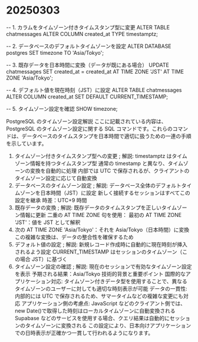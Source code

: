 # 20250303

-- 1. カラムをタイムゾーン付きタイムスタンプ型に変更
ALTER TABLE chatmessages
ALTER COLUMN created_at TYPE timestamptz;

-- 2. データベースのデフォルトタイムゾーンを設定
ALTER DATABASE postgres SET timezone TO 'Asia/Tokyo';

-- 3. 既存データを日本時間に変換（データが既にある場合）
UPDATE chatmessages
SET created_at = created_at AT TIME ZONE 'JST' AT TIME ZONE 'Asia/Tokyo';

-- 4. デフォルト値を現在時刻（JST）に設定
ALTER TABLE chatmessages
ALTER COLUMN created_at SET DEFAULT CURRENT_TIMESTAMP;

-- 5. タイムゾーン設定を確認
SHOW timezone;

PostgreSQL のタイムゾーン設定解説
ここに記載されている内容は、PostgreSQL のタイムゾーン設定に関する SQL コマンドです。これらのコマンドは、データベースのタイムスタンプを日本時間で適切に扱うための一連の手順を示しています。

1. タイムゾーン付きタイムスタンプ型への変更
   ;
   解説:
   timestamptz はタイムゾーン情報を持つタイムスタンプ型
   通常の timestamp と異なり、タイムゾーンの変換を自動的に処理
   内部では UTC で保存されるが、クライアントのタイムゾーン設定に応じて自動変換
2. データベースのタイムゾーン設定
   ;
   解説:
   データベース全体のデフォルトタイムゾーンを日本時間（JST）に設定
   新しく接続するセッションはすべてこの設定を継承
   時差：UTC+9 時間
3. 既存データの変換
   ;
   解説:
   既存データのタイムスタンプを正しいタイムゾーン情報に更新
   二重の AT TIME ZONE 句を使用：
   最初の AT TIME ZONE 'JST'：値を JST として解釈
4. 次の AT TIME ZONE 'Asia/Tokyo'：それを Asia/Tokyo（日本時間）に変換
   この複雑な変換は、データの整合性を確保するため
5. デフォルト値の設定
   ;
   解説:
   新規レコード作成時に自動的に現在時刻が挿入されるよう設定
   CURRENT_TIMESTAMP はセッションのタイムゾーン（この場合 JST）に基づく
6. タイムゾーン設定の確認
   ;
   解説:
   現在のセッションで有効なタイムゾーン設定を表示
   予期される結果：Asia/Tokyo
   技術的背景と重要ポイント
   国際的なアプリケーション対応:
   タイムゾーン付きデータ型を使用することで、異なるタイムゾーンのユーザーに対しても適切な時刻表示が可能
   データの一貫性:
   内部的には UTC で保存されるため、サマータイムなどの複雑な変更にも対応
   アプリケーション側の考慮点:
   JavaScript などのクライアント側では、new Date()で取得した時刻はローカルタイムゾーンに自動変換される
   Supabase などのサービスを使用する場合、クエリ結果は自動的にセッションのタイムゾーンに変換される
   この設定により、日本向けアプリケーションでの日時表示が正確かつ一貫して行われるようになります。
